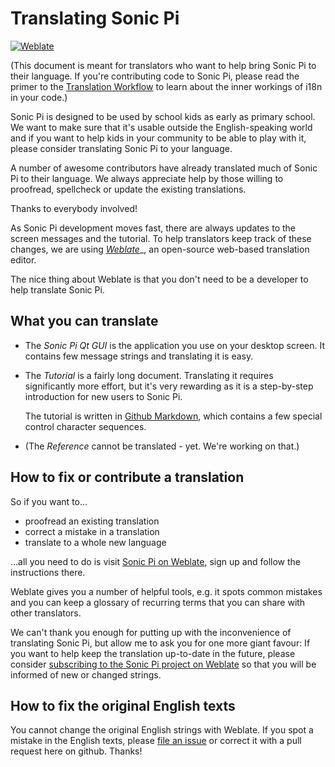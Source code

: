 # Translating Sonic Pi

[![Weblate](https://hosted.weblate.org/widgets/sonic-pi/-/svg-badge.svg)](https://hosted.weblate.org/engage/sonic-pi/)

(This document is meant for translators who want to help bring Sonic Pi 
to their language. If you're contributing code to Sonic Pi, please read 
the primer to the [Translation Workflow](TRANSLATION-WORKFLOW.md) to 
learn about the inner workings of i18n in your code.)

Sonic Pi is designed to be used by school kids as early as primary 
school. We want to make sure that it's usable outside the 
English-speaking world and if you want to help kids in your community 
to be able to play with it, please consider translating Sonic Pi to 
your language.

A number of awesome contributors have already translated much of Sonic 
Pi to their language. We always appreciate help by those willing to 
proofread, spellcheck or update the existing translations. 

Thanks to everybody involved!

As Sonic Pi development moves fast, there are always updates to the 
screen messages and the tutorial. To help translators keep track of 
these changes, we are using 
*[Weblate](https://hosted.weblate.org/engage/sonic-pi/)*_, an 
open-source web-based translation editor.

The nice thing about Weblate is that you don't need to be a developer 
to help translate Sonic Pi.

## What you can translate

* The *Sonic Pi Qt GUI* is the application you use on your desktop
  screen. It contains few message strings and translating it is easy.

* The *Tutorial* is a fairly long document. Translating it requires
  significantly more effort, but it's very rewarding as it is a 
  step-by-step introduction for new users to Sonic Pi.
  
  The tutorial is written in
  [Github Markdown](https://guides.github.com/features/mastering-markdown/),
  which contains a few special control character sequences.

* (The *Reference* cannot be translated - yet. We're working on that.)

## How to fix or contribute a translation

So if you want to...

- proofread an existing translation
- correct a mistake in a translation
- translate to a whole new language

...all you need to do is visit [Sonic Pi on 
Weblate](https://hosted.weblate.org/engage/sonic-pi/), sign up and 
follow the instructions there.

Weblate gives you a number of helpful tools, e.g. it spots common 
mistakes and you can keep a glossary of recurring terms that you can 
share with other translators.

We can't thank you enough for putting up with the inconvenience of 
translating Sonic Pi, but allow me to ask you for one more giant 
favour: If you want to help keep the translation up-to-date in the 
future, please consider [subscribing to the Sonic Pi project on 
Weblate](https://hosted.weblate.org/accounts/profile/#subscriptions) so 
that you will be informed of new or changed strings.

## How to fix the original English texts

You cannot change the original English strings with Weblate. If you 
spot a mistake in the English texts, please [file an 
issue](https://github.com/samaaron/sonic-pi/issues) or correct it with 
a pull request here on github. Thanks!
